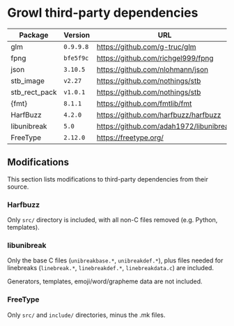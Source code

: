 # Growl third-party dependencies

| Package       | Version   | URL                                     |
|---------------|-----------|-----------------------------------------|
| glm           | `0.9.9.8` | https://github.com/g-truc/glm           |
| fpng          | `bfe5f9c` | https://github.com/richgel999/fpng      |
| json          | `3.10.5`  | https://github.com/nlohmann/json        |
| stb_image     | `v2.27`   | https://github.com/nothings/stb         |
| stb_rect_pack | `v1.0.1`  | https://github.com/nothings/stb         |
| {fmt}         | `8.1.1`   | https://github.com/fmtlib/fmt           |
| HarfBuzz      | `4.2.0`   | https://github.com/harfbuzz/harfbuzz    |
| libunibreak   | `5.0`     | https://github.com/adah1972/libunibreak |
| FreeType      | `2.12.0`  | https://freetype.org/                   |

## Modifications

This section lists modifications to third-party dependencies from their source.

### Harfbuzz

Only `src/` directory is included, with all non-C files removed (e.g. Python,
templates).

### libunibreak

Only the base C files (`unibreakbase.*`, `unibreakdef.*`), plus files needed for
linebreaks (`linebreak.*`, `linebreakdef.*`, `linebreakdata.c`) are included.

Generators, templates, emoji/word/grapheme data are not included.

### FreeType

Only `src/` and `include/` directories, minus the .mk files.
